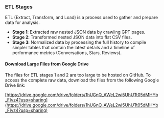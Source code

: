 ### ETL Stages

ETL (Extract, Transform, and Load) is a process used to gather and prepare data for analysis.

- **Stage 1**: Extracted raw nested JSON data by crawling GPT pages.
- **Stage 2**: Transformed nested JSON data into flat CSV files.
- **Stage 3**: Normalized data by processing the full history to compile simpler tables that contain the latest details and a timeline of performance metrics (Conversations, Stars, Reviews).

#### Download Large Files from Google Drive

The files for ETL stages 1 and 2 are too large to be hosted on GitHub. To access the complete raw data, download the files from the following Google Drive link:

[https://drive.google.com/drive/folders/1hUGnQ_AWeL2wi5UhUTt05dMHYb_FIvz4?usp=sharing](https://drive.google.com/drive/folders/1hUGnQ_AWeL2wi5UhUTt05dMHYb_FIvz4?usp=sharing)
